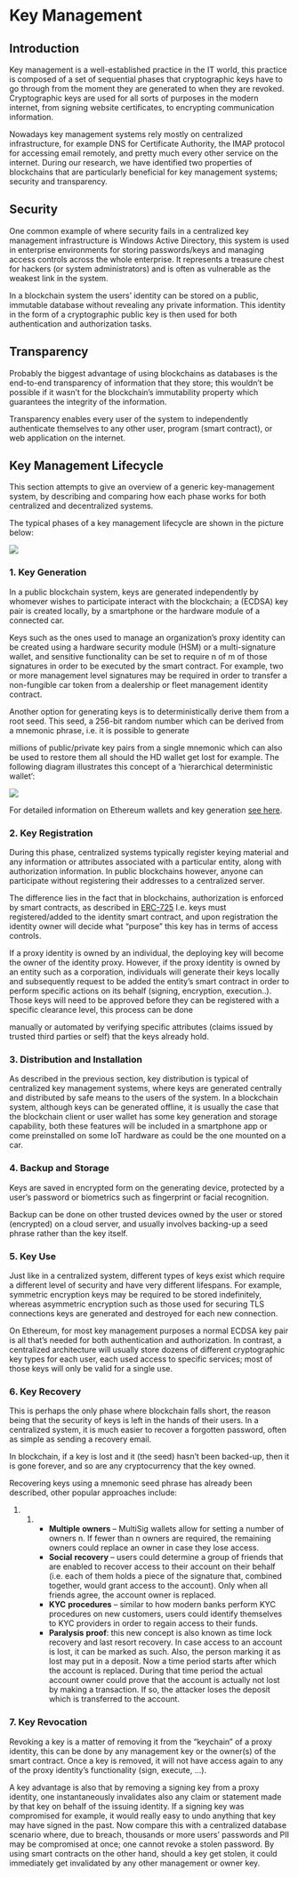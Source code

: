 # Key Management

## Introduction

Key management is a well-established practice in the IT world, this practice is composed of a set of sequential phases that cryptographic keys have to go through from the moment they are generated to when they are revoked. Cryptographic keys are used for all sorts of purposes in the modern internet, from signing website certificates, to encrypting communication information.

Nowadays key management systems rely mostly on centralized infrastructure, for example DNS for Certificate Authority, the IMAP protocol for accessing email remotely, and pretty much every other service on the internet. During our research, we have identified two properties of blockchains that are particularly beneficial for key management systems; security and transparency.

## Security

One common example of where security fails in a centralized key management infrastructure is Windows Active Directory, this system is used in enterprise environments for storing passwords/keys and managing access controls across the whole enterprise. It represents a treasure chest for hackers \(or system administrators\) and is often as vulnerable as the weakest link in the system.

In a blockchain system the users’ identity can be stored on a public, immutable database without revealing any private information. This identity in the form of a cryptographic public key is then used for both authentication and authorization tasks.

## Transparency

Probably the biggest advantage of using blockchains as databases is the end-to-end transparency of information that they store; this wouldn’t be possible if it wasn’t for the blockchain’s immutability property which guarantees the integrity of the information.

Transparency enables every user of the system to independently authenticate themselves to any other user, program \(smart contract\), or web application on the internet.

## **Key** **Management** **Lifecycle**

This section attempts to give an overview of a generic key-management system, by describing and comparing how each phase works for both centralized and decentralized systems.

The typical phases of a key management lifecycle are shown in the picture below:

![](../.gitbook/assets/keymanagement.jpg)

### 1. Key Generation

In a public blockchain system, keys are generated independently by whomever wishes to participate interact with the blockchain; a \(ECDSA\) key pair is created locally, by a smartphone or the hardware module of a connected car.

Keys such as the ones used to manage an organization’s proxy identity can be created using a hardware security module \(HSM\) or a multi-signature wallet, and sensitive functionality can be set to require n of m of those signatures in order to be executed by the smart contract. For example, two or more management level signatures may be required in order to transfer a non-fungible car token from a dealership or fleet management identity contract.

Another option for generating keys is to deterministically derive them from a root seed. This seed, a 256-bit random number which can be derived from a mnemonic phrase, i.e. it is possible to generate

millions of public/private key pairs from a single mnemonic which can also be used to restore them all should the HD wallet get lost for example. The following diagram illustrates this concept of a ‘hierarchical deterministic wallet’:

![](../.gitbook/assets/keymanagement2.jpg)

For detailed information on Ethereum wallets and key generation [see here](ttps://github.com/ethereumbook/ethereumbook/blob/develop/05wallets.asciidoc).

### 2. Key Registration

During this phase, centralized systems typically register keying material and any information or attributes associated with a particular entity, along with authorization information. In public blockchains however, anyone can participate without registering their addresses to a centralized server.

The difference lies in the fact that in blockchains, authorization is enforced by smart contracts, as described in [ERC-725]() I.e. keys must registered/added to the identity smart contract, and upon registration the identity owner will decide what “purpose” this key has in terms of access controls.

If a proxy identity is owned by an individual, the deploying key will become the owner of the identity proxy. However, if the proxy identity is owned by an entity such as a corporation, individuals will generate their keys locally and subsequently request to be added the entity’s smart contract in order to perform specific actions on its behalf \(signing, encryption, execution..\). Those keys will need to be approved before they can be registered with a specific clearance level, this process can be done

manually or automated by verifying specific attributes \(claims issued by trusted third parties or self\) that the keys already hold.

### 3. Distribution and Installation

As described in the previous section, key distribution is typical of centralized key management systems, where keys are generated centrally and distributed by safe means to the users of the system. In a blockchain system, although keys can be generated offline, it is usually the case that the blockchain client or user wallet has some key generation and storage capability, both these features will be included in a smartphone app or come preinstalled on some IoT hardware as could be the one mounted on a car.

### 4. Backup and Storage

Keys are saved in encrypted form on the generating device, protected by a user’s password or biometrics such as fingerprint or facial recognition.

Backup can be done on other trusted devices owned by the user or stored \(encrypted\) on a cloud server, and usually involves backing-up a seed phrase rather than the key itself.

### 5. Key Use

Just like in a centralized system, different types of keys exist which require a different level of security and have very different lifespans. For example, symmetric encryption keys may be required to be stored indefinitely, whereas asymmetric encryption such as those used for securing TLS connections keys are generated and destroyed for each new connection.

On Ethereum, for most key management purposes a normal ECDSA key pair is all that’s needed for both authentication and authorization. In contrast, a centralized architecture will usually store dozens of different cryptographic key types for each user, each used access to specific services; most of those keys will only be valid for a single use.

### 6. Key Recovery

This is perhaps the only phase where blockchain falls short, the reason being that the security of keys is left in the hands of their users. In a centralized system, it is much easier to recover a forgotten password, often as simple as sending a recovery email.

In blockchain, if a key is lost and it \(the seed\) hasn’t been backed-up, then it is gone forever, and so are any cryptocurrency that the key owned.

Recovering keys using a mnemonic seed phrase has already been described, other popular approaches include:

1. 1. * **Multiple** **owners** – MultiSig wallets allow for setting a number of owners n. If fewer than n owners are required, the remaining owners could replace an owner in case they lose access.
      * **Social** **recovery** – users could determine a group of friends that are enabled to recover access to their account on their behalf \(i.e. each of them holds a piece of the signature that, combined together, would grant access to the account\). Only when all friends agree, the account owner is replaced.
      * **KYC** **procedures** – similar to how modern banks perform KYC procedures on new customers, users could identify themselves to KYC providers in order to regain access to their funds.
      * **Paralysis** **proof**: this new concept is also known as time lock recovery and last resort recovery. In case access to an account is lost, it can be marked as such. Also, the person marking it as lost may put in a deposit. Now a time period starts after which the account is replaced. During that time period the actual account owner could prove that the account is actually not lost by making a transaction. If so, the attacker loses the deposit which is transferred to the account.

### 7. Key Revocation

Revoking a key is a matter of removing it from the “keychain” of a proxy identity, this can be done by any management key or the owner\(s\) of the smart contract. Once a key is removed, it will not have access again to any of the proxy identity’s functionality \(sign, execute, ...\).

A key advantage is also that by removing a signing key from a proxy identity, one instantaneously invalidates also any claim or statement made by that key on behalf of the issuing identity. If a signing key was compromised for example, it would really easy to undo anything that key may have signed in the past. Now compare this with a centralized database scenario where, due to breach, thousands or more users’ passwords and PII may be compromised at once; one cannot revoke a stolen password. By using smart contracts on the other hand, should a key get stolen, it could immediately get invalidated by any other management or owner key.

